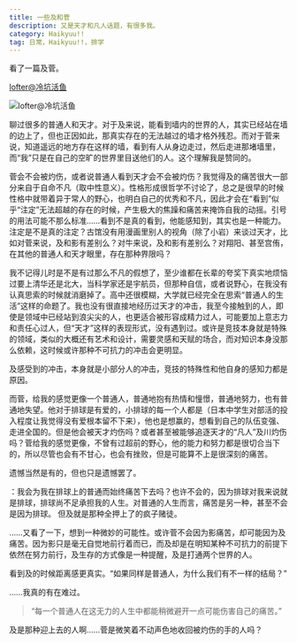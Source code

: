 ```yaml
---
title: 一些及和菅
description: 又是天才和凡人话题，有很多我。
category: Haikyuu!!
tag: 日常，Haikyuu!!，排学
---
```



看了一篇及菅。

[lofter@冷坑活鱼](https://1024my-foolish.lofter.com/post/1e2d01dd_1c9c79397)

![lofter@冷坑活鱼](https://static01.imgkr.com/temp/fa25e58c9a9b40f6aea4aa7bfd00b9d2.png)

聊过很多的普通人和天才。对于及来说，能看到墙内的世界的人，其实已经站在墙的边上了，但也正因如此，那真实存在的无法越过的墙才格外残忍。而对于菅来说，知道遥远的地方存在这样的墙，看到有人从身边走过，然后走进那堵墙里，而“我”只是在自己的空旷的世界里目送他们的人。这个理解我是赞同的。

菅会不会被灼伤，或者说普通人看到天才会不会被灼伤？我觉得及的痛苦很大一部分来自于自命不凡（取中性意义）。性格形成很哲学不讨论了，总之是很早的时候性格中就带着异于常人的野心，也明白自己的优秀和不凡，因此才会在“看到”似乎“注定”无法超越的存在的时候，产生极大的焦躁和痛苦来掩饰自我的动摇。引号的用法可能不那么标准……看到不是真的看到，他能感知到，其实也是一种能力。注定是不是真的注定？古馆没有用漫画里别人的视角（除了小岩）来谈过天才，比如对菅来说，及和影有差别么？对牛来说，及和影有差别么？对翔阳、甚至宫侑，在其他的普通人和天才眼里，存在那种界限吗？

我不记得儿时是不是有过那么不凡的假想了，至少谁都在长辈的夸奖下真实地烦恼过要上清华还是北大，当科学家还是宇航员，但那种自信，或者说野心，在我没有认真思索的时候就消磨掉了。高中还很模糊，大学就已经完全在思索“普通人的生活”这样的命题了。我也没有很直接地经历过天才的冲击，我至今接触到的人，即使是领域中已经站到浪尖尖的人，也更适合被形容成精力过人，可能要加上意志力和责任心过人，但“天才”这样的表现形式，没有遇到过。或许是竞技本身就是特殊的领域，类似的大概还有艺术和设计，需要灵感和天赋的场合，而对知识本身没那么依赖，这时候或许那种不可抗力的冲击会更明显。

及感受到的冲击，本身就是小部分人的冲击，竞技的特殊性和他自身的感知力都是原因。

而菅，给我的感觉更像一个普通人，普通地抱有热情和憧憬，普通地努力，也有普通地失望。他对于排球是有爱的，小排球的每一个人都是（日本中学生对部活的投入程度让我觉得没有爱根本留不下来），他也是想赢的，想看到自己的队伍变强、走进全国的。但是他会被天才灼伤吗？或者甚至被能够追逐天才的“凡人”及川灼伤吗？菅给我的感觉更像，不曾有过超前的野心，他的能力和努力都是很切合当下的，所以尽管也会有不甘心，也会有挫败，但是可能算不上是很深刻的痛苦。

遗憾当然是有的，但也只是遗憾罢了。

：我会为我在排球上的普通而始终痛苦下去吗？也许不会的，因为排球对我来说就是排球，排球尚不足承担我的人生。对普通的人生而言，痛苦是另一种，甚至不会是因为排球。
但及就是那种全押上了的疯子赌徒。

……又看了一下，想到一种微妙的可能性。或许菅不会因为影痛苦，却可能因为及痛苦。因为影只是毫无自觉地前行着而已，而及却是在明知某种不可抗力的前提下依然在努力前行，及生存的方式像是一种提醒，及是打通两个世界的人。

看到及的时候距离感更真实。“如果同样是普通人，为什么我们有不一样的结局？”

……我真的有在难过。

> “每一个普通人在这无力的人生中都能稍微避开一点可能伤害自己的痛苦。”

及是那种迎上去的人啊……菅是微笑着不动声色地收回被灼伤的手的人吗？
